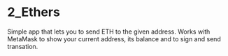 # 2_Ethers
Simple app that lets you to send ETH to the given address. Works with MetaMask to show your current address, its balance and to sign and send transation.   
